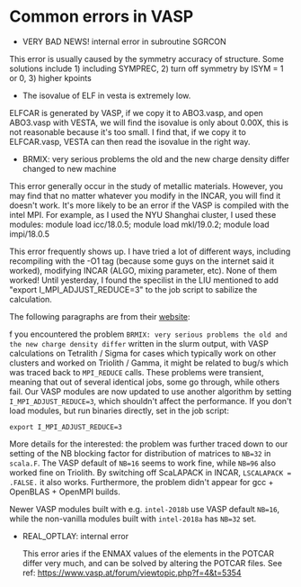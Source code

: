 # Common errors in VASP

- VERY BAD NEWS! internal error in subroutine SGRCON

This error is usually caused by the symmetry accuracy of structure. 
Some solutions include 1) including SYMPREC, 2) turn off symmetry by
ISYM = 1 or 0, 3) higher kpoints

- The isovalue of ELF in vesta is extremely low.

ELFCAR is generated by VASP, if we copy it to ABO3.vasp, and open ABO3.vasp
with VESTA, we will find the isovalue is only about 0.00X, this is not reasonable
because it's too small. I find that, if we copy it to ELFCAR.vasp, VESTA can then
read the isovalue in the right way.

- BRMIX: very serious problems the old and the new charge density differ changed to new machine

This error generally occur in the study of metallic materials. However, you may find that no matter whatever you modify in the INCAR, you will find it doesn't work. It's more likely to be an error if the VASP is compiled with the intel MPI. For example, as I used the NYU Shanghai cluster, I used these modules: module load icc/18.0.5; module load mkl/19.0.2; module load impi/18.0.5

This error frequently shows up. I have tried a lot of different ways, including recompiling with the -O1 tag (because some guys on the internet said it worked), modifying INCAR (ALGO, mixing parameter, etc). None of them worked! Until yesterday, I found the specilist in the LIU mentioned to add "export I_MPI_ADJUST_REDUCE=3" to the job script to sabilize the calculation.

The following paragraphs are from their [website](https://www.nsc.liu.se/software/installed/tetralith/vasp/):

f you encountered the problem `BRMIX: very serious problems the old and the new charge density differ` written in the slurm output, with VASP calculations on Tetralith / Sigma for cases which typically work on other clusters and worked on Triolith / Gamma, it might be related to bug/s which was traced back to `MPI_REDUCE` calls. These problems were transient, meaning that out of several identical jobs, some go through, while others fail. Our VASP modules are now updated to use another algorithm by setting `I_MPI_ADJUST_REDUCE=3`, which shouldn't affect the performance. If you don't load modules, but run binaries directly, set in the job script:

```
export I_MPI_ADJUST_REDUCE=3
```

More details for the interested: the problem was further traced down to our setting of the NB blocking factor for distribution of matrices to `NB=32` in `scala.F`. The VASP default of `NB=16` seems to work fine, while `NB=96` also worked fine on Triolith. By switching off ScaLAPACK in INCAR, `LSCALAPACK = .FALSE.` it also works. Furthermore, the problem didn't appear for gcc + OpenBLAS + OpenMPI builds.

Newer VASP modules built with e.g. `intel-2018b` use VASP default `NB=16`, while the non-vanilla modules built with `intel-2018a` has `NB=32` set.

- REAL_OPTLAY: internal error

  This error aries if the ENMAX values of the elements in the POTCAR differ very much, and can be solved by altering the POTCAR files. See ref: https://www.vasp.at/forum/viewtopic.php?f=4&t=5354